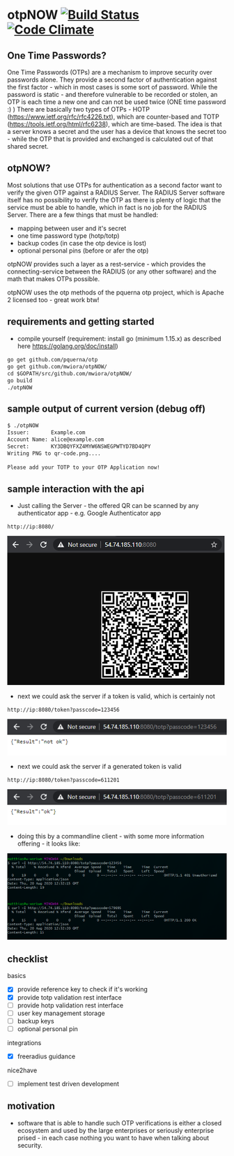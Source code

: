 otpNOW [![Build Status](https://travis-ci.org/mwiora/otpNOW.svg)](https://travis-ci.org/mwiora/otpNOW) [![Code Climate](https://codeclimate.com/github/mwiora/otpNOW/badges/gpa.svg)](https://codeclimate.com/github/mwiora/otpNOW)
=========

One Time Passwords?
---------------
One Time Passwords (OTPs) are a mechanism to improve security over passwords alone. They provide a second factor of authentication against the first factor - which in most cases is some sort of password. 
While the password is static - and therefore vulnerable to be recorded or stolen, an OTP is each time a new one and can not be used twice (ONE time password :) )
There are basically two types of OTPs - HOTP (https://www.ietf.org/rfc/rfc4226.txt), which are counter-based and TOTP (https://tools.ietf.org/html/rfc6238), which are time-based.
The idea is that a server knows a secret and the user has a device that knows the secret too - while the OTP that is provided and exchanged is calculated out of that shared secret.

otpNOW?
---------------
Most solutions that use OTPs for authentication as a second factor want to verify the given OTP against a RADIUS Server. The RADIUS Server software itself has no possibility to verify the OTP as there is plenty of logic that the service must be able to handle, which in fact is no job for the RADIUS Server.
There are a few things that must be handled:
- mapping between user and it's secret
- one time password type (hotp/totp)
- backup codes (in case the otp device is lost)
- optional personal pins (before or afer the otp)

otpNOW provides such a layer as a rest-service - which provides the connecting-service between the RADIUS (or any other software) and the math that makes OTPs possible.

otpNOW uses the otp methods of the pquerna otp project, which is Apache 2 licensed too - great work btw!

requirements and getting started
---------------

* compile yourself (requirement: install go (minimum 1.15.x) as described here https://golang.org/doc/install)
```
go get github.com/pquerna/otp
go get github.com/mwiora/otpNOW/
cd $GOPATH/src/github.com/mwiora/otpNOW/
go build
./otpNOW
```

sample output of current version (debug off)
---------------

```
$ ./otpNOW
Issuer:       Example.com
Account Name: alice@example.com
Secret:       KY3DBQYFXZ4MYW6NSWEGPWTYD7BD4QPY
Writing PNG to qr-code.png....

Please add your TOTP to your OTP Application now!
```

sample interaction with the api
---------------

- Just calling the Server - the offered QR can be scanned by any authenticator app - e.g. Google Authenticator app
```
http://ip:8080/
```
![qr](_resources_readme/qr.png)

- next we could ask the server if a token is valid, which is certainly not
```
http://ip:8080/token?passcode=123456
```
![qr](_resources_readme/check_notok.png)

- next we could ask the server if a generated token is valid
```
http://ip:8080/token?passcode=611201
```
![qr](_resources_readme/check_ok.png)

- doing this by a commandline client - with some more information offering - it looks like:

![qr](_resources_readme/curl.png)

checklist
---------------
basics
- [x] provide reference key to check if it's working
- [x] provide totp validation rest interface
- [ ] provide hotp validation rest interface
- [ ] user key management storage
- [ ] backup keys
- [ ] optional personal pin

integrations
- [x] freeradius guidance

nice2have
- [ ] implement test driven development

motivation
---------------
- software that is able to handle such OTP verifications is either a closed ecosystem and used by the large enterprises or seriously enterprise prised - in each case nothing you want to have when talking about security.